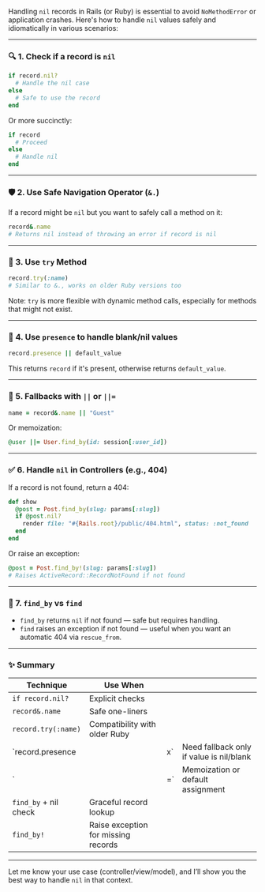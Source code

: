 Handling `nil` records in Rails (or Ruby) is essential to avoid `NoMethodError` or application crashes. Here's how to handle `nil` values safely and idiomatically in various scenarios:

---

### 🔍 1. **Check if a record is `nil`**

```ruby
if record.nil?
  # Handle the nil case
else
  # Safe to use the record
end
```

Or more succinctly:

```ruby
if record
  # Proceed
else
  # Handle nil
end
```

---

### 🛡️ 2. **Use Safe Navigation Operator (`&.`)**

If a record might be `nil` but you want to safely call a method on it:

```ruby
record&.name
# Returns nil instead of throwing an error if record is nil
```

---

### 🧱 3. **Use `try` Method**

```ruby
record.try(:name)
# Similar to &., works on older Ruby versions too
```

Note: `try` is more flexible with dynamic method calls, especially for methods that might not exist.

---

### 🧲 4. **Use `presence` to handle blank/nil values**

```ruby
record.presence || default_value
```

This returns `record` if it's present, otherwise returns `default_value`.

---

### 🔁 5. **Fallbacks with `||` or `||=`**

```ruby
name = record&.name || "Guest"
```

Or memoization:

```ruby
@user ||= User.find_by(id: session[:user_id])
```

---

### ✅ 6. **Handle `nil` in Controllers (e.g., 404)**

If a record is not found, return a 404:

```ruby
def show
  @post = Post.find_by(slug: params[:slug])
  if @post.nil?
    render file: "#{Rails.root}/public/404.html", status: :not_found
  end
end
```

Or raise an exception:

```ruby
@post = Post.find_by!(slug: params[:slug])
# Raises ActiveRecord::RecordNotFound if not found
```

---

### 🔄 7. **`find_by` vs `find`**

* `find_by` returns `nil` if not found — safe but requires handling.
* `find` raises an exception if not found — useful when you want an automatic 404 via `rescue_from`.

---

### ✨ Summary

| Technique             | Use When                            |     |                                          |
| --------------------- | ----------------------------------- | --- | ---------------------------------------- |
| `if record.nil?`      | Explicit checks                     |     |                                          |
| `record&.name`        | Safe one-liners                     |     |                                          |
| `record.try(:name)`   | Compatibility with older Ruby       |     |                                          |
| \`record.presence     |                                     | x\` | Need fallback only if value is nil/blank |
| \`                    |                                     | =\` | Memoization or default assignment        |
| `find_by` + nil check | Graceful record lookup              |     |                                          |
| `find_by!`            | Raise exception for missing records |     |                                          |

---

Let me know your use case (controller/view/model), and I’ll show you the best way to handle `nil` in that context.
